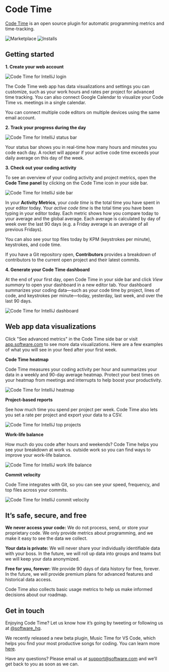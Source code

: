 # Code Time

[Code Time](https://www.software.com/code-time) is an open source plugin for automatic programming metrics and time-tracking.

![Marketplace](https://img.shields.io/jetbrains/plugin/v/10687-code-time.svg)
![Installs](https://img.shields.io/jetbrains/plugin/d/10687-code-time)

## Getting started

**1. Create your web account**

![Code Time for IntelliJ login](https://swdc-intellij.s3-us-west-1.amazonaws.com/login-prompt.png)

The Code Time web app has data visualizations and settings you can customize, such as your work hours and rates per project for advanced time tracking. You can also connect Google Calendar to visualize your Code Time vs. meetings in a single calendar.

You can connect multiple code editors on multiple devices using the same email account.

**2. Track your progress during the day**

![Code Time for IntelliJ status bar](https://swdc-intellij.s3-us-west-1.amazonaws.com/status-bar.png)

Your status bar shows you in real-time how many hours and minutes you code each day. A rocket will appear if your active code time exceeds your daily average on this day of the week.

**3. Check out your coding activity**

To see an overview of your coding activity and project metrics, open the **Code Time panel** by clicking on the Code Time icon in your side bar.

![Code Time for IntelliJ side bar](https://swdc-intellij.s3-us-west-1.amazonaws.com/side-bar.png)

In your **Activity Metrics**, your _code time_ is the total time you have spent in your editor today. Your _active code time_ is the total time you have been typing in your editor today. Each metric shows how you compare today to your average and the global average. Each average is calculated by day of week over the last 90 days (e.g. a Friday average is an average of all previous Fridays).

You can also see your top files today by KPM (keystrokes per minute), keystrokes, and code time.

If you have a Git repository open, **Contributors** provides a breakdown of contributors to the current open project and their latest commits.

**4. Generate your Code Time dashboard**

At the end of your first day, open Code Time in your side bar and click _View summary_ to open your dashboard in a new editor tab. Your dashboard summarizes your coding data—such as your code time by project, lines of code, and keystrokes per minute—today, yesterday, last week, and over the last 90 days.

![Code Time for IntelliJ dashboard](https://swdc-intellij.s3-us-west-1.amazonaws.com/editor-dashboard.png)

## Web app data visualizations

Click "See advanced metrics" in the Code Time side bar or visit [app.software.com](https://app.software.com/) to see more data visualizations. Here are a few examples of what you will see in your feed after your first week.

**Code Time heatmap**

Code Time measures your coding activity per hour and summarizes your data in a weekly and 90-day average heatmap. Protect your best times on your heatmap from meetings and interrupts to help boost your productivity.

![Code Time for IntelliJ heatmap](https://swdc-vscode.s3-us-west-1.amazonaws.com/weekly-heatmap.png)

**Project-based reports**

See how much time you spend per project per week. Code Time also lets you set a rate per project and export your data to a CSV.

![Code Time for IntelliJ top projects](https://swdc-vscode.s3-us-west-1.amazonaws.com/top-projects.png)

**Work-life balance**

How much do you code after hours and weekends? Code Time helps you see your breakdown at work vs. outside work so you can find ways to improve your work-life balance.

![Code Time for IntelliJ work life balance](https://swdc-vscode.s3-us-west-1.amazonaws.com/work-life-balance.png)

**Commit velocity**

Code Time integrates with Git, so you can see your speed, frequency, and top files across your commits.

![Code Time for IntelliJ commit velocity](https://swdc-vscode.s3-us-west-1.amazonaws.com/commit-velocity.png)

## It’s safe, secure, and free

**We never access your code:** We do not process, send, or store your proprietary code. We only provide metrics about programming, and we make it easy to see the data we collect.

**Your data is private:** We will never share your individually identifiable data with your boss. In the future, we will roll up data into groups and teams but we will keep your data anonymized.

**Free for you, forever:** We provide 90 days of data history for free, forever. In the future, we will provide premium plans for advanced features and historical data access.

Code Time also collects basic usage metrics to help us make informed decisions about our roadmap.

## Get in touch

Enjoying Code Time? Let us know how it’s going by tweeting or following us at [@software_hq](https://twitter.com/software_hq).

We recently released a new beta plugin, Music Time for VS Code, which helps you find your most productive songs for coding. You can learn more [here](https://www.software.com).

Have any questions? Please email us at [support@software.com](mailto:support@software.com) and we’ll get back to you as soon as we can.
